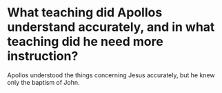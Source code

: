 # What teaching did Apollos understand accurately, and in what teaching did he need more instruction?

Apollos understood the things concerning Jesus accurately, but he knew only the baptism of John.
